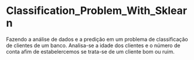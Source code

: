# Classification_Problem_With_Sklearn

Fazendo a análise de dados e a predição em um problema de classificação de clientes de um banco. Analisa-se a idade dos clientes e o número de conta afim de estabelercemos se trata-se de um cliente bom ou ruim. 
